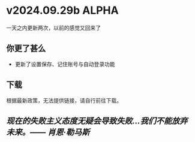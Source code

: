 # v2024.09.29b ALPHA
一天之内更新两次，以前的感觉又回来了

## 你更了甚么
- 更新了设置保存、记住账号与自动登录功能

## 下载
根据最新政策，无法提供链接，请自行前往下载。
## ***现在的失败主义态度无疑会导致失败…我们不能放弃未来。—— 肖恩·勒马斯***